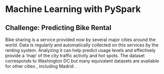 # Machine Learning with PySpark

## Challenge: Predicting Bike Rental

Bike sharing is a service provided now by several major cities around the world. Data is regularly and automatically collected on this services by the renting system. Analyzing it can help predict usage levels and effectively provide a ‘map‘ of the city traffic activity and hot spots. The dataset corresponds to Washington DC but many equivalent datasets are available for other cities , including Madrid .

